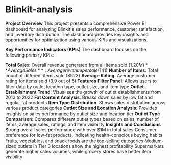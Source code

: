 # Blinkit-analysis
**Project Overview**
This project presents a comprehensive Power BI dashboard for analyzing Blinkit's sales performance, customer satisfaction, and inventory distribution. The dashboard provides key insights and opportunities for optimization using various KPIs and visualizations.

**Key Performance Indicators (KPIs)**
The dashboard focuses on the following primary KPIs:

**Total Sale**s: Overall revenue generated from all items sold ($1.20M)
**Average Sales**: Average revenue per sale ($141)
**Number of Items**: Total count of different items sold (8523)
**Average Rating**: Average customer rating for items sold (3.9 out of 5)
**Features**
**Filter Panel**: Allows users to filter data by outlet location type, outlet size, and item type
**Outlet Establishment Trend**: Visualizes the growth of outlet establishments from 2012 to 2022
**Fat Content Analysis**: Breaks down sales by low fat and regular fat products
**Item Type Distribution**: Shows sales distribution across various product categories
**Outlet Size and Location Analysis**: Provides insights on sales performance by outlet size and location tier
**Outlet Type Comparison**: Compares different outlet types based on sales, number of items, average sales, ratings, and item visibility
**Insights and Conclusions**
Strong overall sales performance with over $1M in total sales
Consumer preference for low-fat products, indicating health-conscious buying habits
Fruits, vegetables, and snack foods are the top-selling categories
Medium-sized outlets in Tier 3 locations show the highest profitability
Supermarkets generate higher sales volumes, while grocery stores have better item visibility
